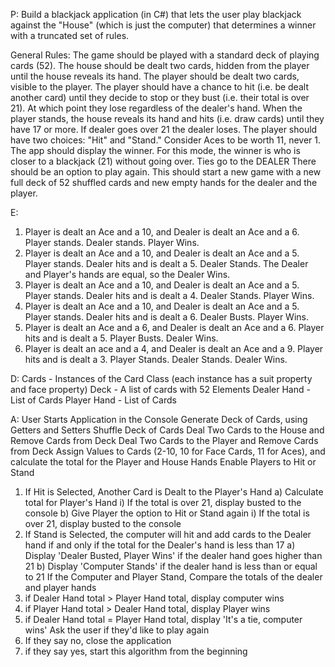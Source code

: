 P: Build a blackjack application (in C#) that lets the user play blackjack
against the "House" (which is just the computer) that determines a winner
with a truncated set of rules.

General Rules:
The game should be played with a standard deck of playing cards (52).
The house should be dealt two cards, hidden from the player until the house reveals its hand.
The player should be dealt two cards, visible to the player.
The player should have a chance to hit (i.e. be dealt another card) until they decide to stop or they bust (i.e. their total is over 21). At which point they lose regardless of the dealer's hand.
When the player stands, the house reveals its hand and hits (i.e. draw cards) until they have 17 or more.
If dealer goes over 21 the dealer loses.
The player should have two choices: "Hit" and "Stand."
Consider Aces to be worth 11, never 1.
The app should display the winner. For this mode, the winner is who is closer to a blackjack (21) without going over.
Ties go to the DEALER
There should be an option to play again. This should start a new game with a new full deck of 52 shuffled cards and new empty hands for the dealer and the player.

E:

1. Player is dealt an Ace and a 10, and Dealer is
   dealt an Ace and a 6. Player stands. Dealer stands.
   Player Wins.
2. Player is dealt an Ace and a 10, and Dealer is
   dealt an Ace and a 5. Player stands. Dealer hits
   and is dealt a 5. Dealer Stands. The Dealer and
   Player's hands are equal, so the Dealer Wins.
3. Player is dealt an Ace and a 10, and Dealer is
   dealt an Ace and a 5. Player stands. Dealer hits
   and is dealt a 4. Dealer Stands. Player Wins.
4. Player is dealt an Ace and a 10, and Dealer is
   dealt an Ace and a 5. Player stands. Dealer hits
   and is dealt a 6. Dealer Busts. Player Wins.
5. Player is dealt an Ace and a 6, and Dealer is
   dealt an Ace and a 6. Player hits and is dealt a 5.
   Player Busts. Dealer Wins.
6. Player is dealt an ace and a 4, and Dealer is
   dealt an Ace and a 9. Player hits and is dealt a 3.
   Player Stands. Dealer Stands. Dealer Wins.

D:
Cards - Instances of the Card Class
(each instance has a suit property and face property)
Deck - A list of cards with 52 Elements
Dealer Hand - List of Cards
Player Hand - List of Cards

A:
User Starts Application in the Console
Generate Deck of Cards, using Getters and Setters
Shuffle Deck of Cards
Deal Two Cards to the House and Remove Cards from Deck
Deal Two Cards to the Player and Remove Cards from Deck
Assign Values to Cards (2-10, 10 for Face Cards, 11 for Aces), and calculate the total for the Player and House Hands
Enable Players to Hit or Stand

1. If Hit is Selected, Another Card is Dealt to the Player's Hand
   a) Calculate total for Player's Hand
   i) If the total is over 21, display busted to the console
   b) Give Player the option to Hit or Stand again
   i) If the total is over 21, display busted to the console
2. If Stand is Selected, the computer will hit and add cards to the Dealer hand
   if and only if the total for the Dealer's hand is less than 17
   a) Display 'Dealer Busted, Player Wins' if the dealer hand goes higher than 21
   b) Display 'Computer Stands' if the dealer hand is less than or equal to 21
   If the Computer and Player Stand, Compare the totals of the dealer and player hands
3. if Dealer Hand total > Player Hand total, display computer wins
4. if Player Hand total > Dealer Hand total, display Player wins
5. if Dealer Hand total = Player Hand total, display 'It's a tie, computer wins'
   Ask the user if they'd like to play again
6. If they say no, close the application
7. if they say yes, start this algorithm from the beginning
